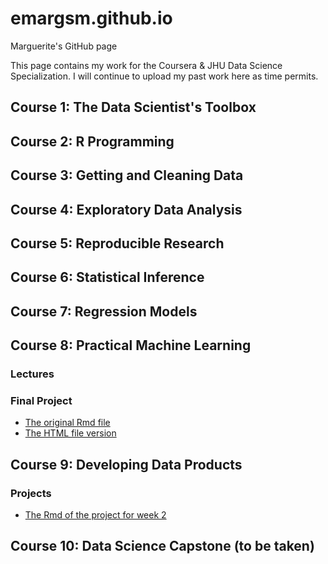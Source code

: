 # emargsm.github.io
Marguerite's GitHub page

This page contains my work for the Coursera & JHU Data Science Specialization. I will continue to upload my past work here as time permits.

## Course 1: The Data Scientist's Toolbox
## Course 2: R Programming
## Course 3: Getting and Cleaning Data
## Course 4: Exploratory Data Analysis
## Course 5: Reproducible Research
## Course 6: Statistical Inference
## Course 7: Regression Models
## Course 8: Practical Machine Learning
### Lectures
### Final Project
   * [The original Rmd file](08PML/PML-final-project.Rmd)
   * [The HTML file version](08PML/PML-final-project.html)
   
## Course 9: Developing Data Products
### Projects
   * [The Rmd of the project for week 2](09DDP/map_puppers.Rmd)
   
## Course 10: Data Science Capstone (to be taken)
